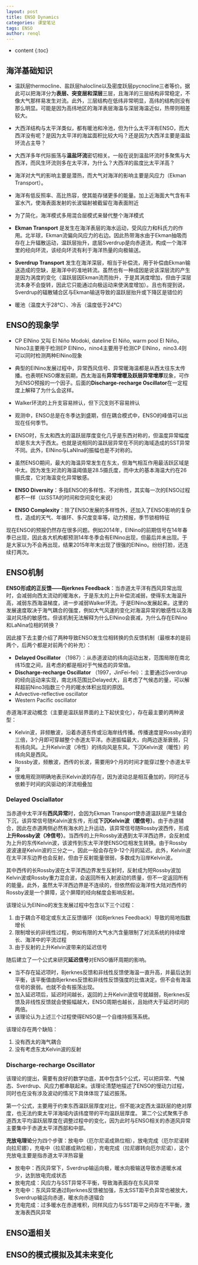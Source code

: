 ```yaml
---
layout: post
title: ENSO Dynamics
categories: 课堂笔记
tags: ENSO
author: renql
---
```


* content
{:toc}

## 海洋基础知识 ##
- 温跃层thermocline、盐跃层halocline以及密度跃层pycnocline三者等价。据此可以把海洋分为**表层、突变层和深层**三层，且海洋的三层结构非常稳定，不像大气那样易发生对流。此外，三层结构在低纬非常明显，高纬的结构则没有那么明显。可能是因为高纬地区的海洋表层海温与深层海温近似，热带则相差较大。  
- 大西洋结构与太平洋类似，都有暖池和冷池，但为什么太平洋有ENSO，而大西洋没有呢？是因为太平洋的海盆面积比较大吗？还是因为大西洋主要是温盐环流占主导？  
- 大西洋多年代际振荡与**温盐环流**密切相关。一般在说到温盐环流时多聚焦与大西洋，而风生环流则多在太平洋，为什么？大西洋的盐度比太平洋高？  
- 海洋对大气的影响主要是潜热，而大气对海洋的影响主要是风应力（Ekman Transport）。  
- 海洋有低反照率、高比热容，使其能存储更多的能量。加上近海面大气含有丰富水汽，使海表面发射的长波辐射被截留在海表面附近  
- 为了简化，海洋模式多用混合层模式来替代整个海洋模式  

- **Ekman Transport** 是发生在海洋表层的海水运动，受风应力和科氏力的作用。北半球，Ekman流偏向风应力的右边。因此热带海水由于Ekman抽吸而存在上升辐散运动，温跃层抬升，底层Sverdrup是向赤道流，构成一个海洋里的经向环流，该经向环流有利于海洋热量的向极输送。  
- **Sverdrup Transport** 发生在海洋深层，相当于补偿流，用于补偿由Ekman输送造成的空缺，是海洋中的准地转流。虽然也有一种成因是说该深层流的产生是因为涡度的变化（温跃层因Ekman流而抬升，于是其涡度增加，但由于深层流本身不会旋转，因此它只能通过向极运动来使涡度增加）。且也有提到说，Sverdrup的辐散辅合区与Ekman输送导致的温跃层抬升或下降区是错位的  
- 暖池（温度大于28℃）、冷舌（温度低于24℃）

## ENSO的现象学 ##  
- CP EINino 又叫 El Niño Modoki, dateline El Niño, warm pool El Niño。 Nino3主要用于检测EP EINino，nino4主要用于检测CP EINino，nino3.4则可以同时检测两种EINino现象   
- 典型的EINino发展过程中，异常西风信号、异常暖海温都是从西太往东太传播。也表明ENSO爆发前期，西太海温有**异常增暖及跃层异常增厚**现象，可作为ENSO预报的一个因子。后面的**Discharge-recharge Oscillator**在一定程度上解释了为什么会这样。  
- Walker环流的上升支容易辨认，但下沉支则不容易辨认  
- 观测中，ENSO总是在冬季达到盛期，但在耦合模式中，ENSO的峰值可以出现在任何季节。   
- ENSO时，东太和西太的温跃层厚度变化几乎是东西对称的，但温度异常幅度却是东太大于西太。也就是说相同的温跃层异常在不同的海域造成的SST异常不同。此外，EINino与LaNIna的振幅也是不对称的。  
- 虽然ENSO期间，最大的海温异常发生在东太，但海气相互作用最活跃区域是中太。因为发生对流的海温阈值是28.5摄氏度，而中太的基本海温大约在26摄氏度，它对海温变化异常敏感。

- **ENSO Diversity**：多指ENSO的多样性、不对称性，其实每一次的ENSO过程都不一样（以SSTA的时间和空间变化来说）  
- **ENSO Complexity**：除了ENSO发展的多样性外，还加入了ENSO影响的复杂性，造成的天气、年循环、多尺度变率等，动力预报，季节锁相特征   

现在ENSO的预报仍然存在很多问题。例如2014年，EINino的前期信号在14年春季已出现，因此各大机构都预测14年冬季会有EINino出现，但最后并未出现。于是大家以为不会再出现，结果2015年年末出现了很强的EINino。纷纷打脸，还连续打两次。

## ENSO机制 ##
**ENSO形成的正反馈——Bjerknes Feedback**：当赤道太平洋有西风异常出现时，会减弱向西太流动的暖海水，于是东太的上升补偿流减弱，使得东太海温升高，减弱东西海温梯度，进一步减弱Walker环流。于是EINino发展起来。这里的发展速度取决于海气耦合的强度，例如大气风速的变化对海温异常的敏感性以及海温对风场的敏感性。但该机制无法解释为什么EINino会衰减，为什么存在EINino和LaNina位相的转换？

因此接下去主要介绍了两种导致ENSO发生位相转换的负反馈机制（最根本的是前两个，后两个都是对前两个的补充）：
- **Delayed Oscillator** （1987）：从赤道波动的纬向运动出发，范围局限在南北纬15度之间，且考虑的都是相对于气候态的异常值。  
- **Discharge-recharge Oscillator** （1997，JinFei-fei）：主要通过Sverdrup的经向运动来实现，南北纬范围比Delayed大，且考虑了气候态的量，可以解释超前Nino3指数三个月的暖水体积出现的原因。  
- Advective-reflective oscillator
- Western Pacific oscillator

赤道海洋波动概念（主要是温跃层界面的上下起伏变化），存在最主要的两种波型：
- Kelvin波，非频散波，沿着赤道东传或沿海岸线传播。传播速度是Rossby波的三倍，3个月即可穿越整个赤道太平洋。赤道振幅最大，向两边逐渐衰弱，只有纬向风。上升Kelvin波（冷性）的纬向风是东风，下沉Kelvin波（暖性）的纬向风是西风。   
- Rossby波，频散波，西传的长波，需要用9个月的时间才能穿过整个赤道太平洋  
- 很难用观测明确地表示Kelvin波的存在，因为波动总是相互叠加的，同时还与依赖于时间的风驱动的洋流相叠加

### Delayed Osciallator ###
当赤道中太平洋有**西风异常**时，会因为Ekman Transport使赤道温跃层产生辅合下沉，该异常信号随Kalvin波东传，形成**下沉Kelvin波（暖信号）**。由于赤道辅合，因此在赤道两侧必然有海水的上升运动，该异常信号随Rossby波西传，形成**上升Rossby波（冷信号）**。当西传的上升Rossby波遇到太平洋西边界，会反射成为上升的东传Kelvin波，该波传到东太平洋使ENSO位相发生转换。由于Rossby波波速是Kelvin波的三分之一，因此一般会存在9-12个月的延迟。此外，Kelvin波在太平洋东边界也会反射，但由于反射能量很弱，多数成为沿岸Kelvin波。  

其中西传的长Rossby波在太平洋西边界发生反射时，反射成为短Rossby波加Kelvin波或Rossby重力混合波，会返回所有入射波动的质量，但不一定返回所有的能量。此外，虽然太平洋西边界是不连续的，但依然假设海洋性大陆对西传的Rossby波是一个屏障，这个屏障的经向梯度会影响反射。

该理论认为EINino的发生发展过程中包含以下三个过程：
1. 由于耦合不稳定或东太正反馈循环（如Bjerknes Feedback）导致的局地指数增长  
2. 限制增长的非线性过程，例如有限的大气水汽含量限制了对流系统的持续增长、海洋中的平流过程  
3. 由于反射的上升Kelvin波带来的延迟信号

随后建立了一个公式来研究**延迟信号**对ENSO循环周期的影响。  
- 当不存在延迟项时，Bjerknes反馈和非线性反馈使海温一直升高，并最后达到平衡，该平衡值由Bjerknes反馈和非线性反馈强度的比值决定。但不会有海温信号的衰弱。也就不会有振荡出现。  
- 加入延迟项后，延迟时间越长，返回的上升Kelvin波信号就越弱，Bjerknes反馈及非线性反馈就会使振幅越大，ENSO周期也越长，且始终大于延迟时间的两倍。     
- 该理论认为上述三个过程使得ENSO是一个自维持振荡系统。

该理论存在两个缺陷：  
1. 没有西太的海气耦合  
2. 没有考虑东太Kelvin波的反射  

### Discharge-recharge Oscillator ###
该理论的提出，需要有良好的数学功底，其中包含5个公式，可以把异常、气候态、Sverdrup、风应力都串联起来。该理论清楚地描述了ENSO的慢动力过程，同时也在没有涉及波动的情况下具体体现了延迟振荡。 
 
第一个公式，主要用于约束东西温跃层厚度对比，但不能决定西太温跃层的绝对厚度，也无法约束太平洋海域内该纬度带的平均温跃层厚度。 
第二个公式聚焦于赤道西太平均温跃层厚度在调整过程中的变化，因为此时与ENSO相关的赤道风异常主要集中于赤道太平洋西部和中部。  


**充放电理论**分为四个步骤：放电中（厄尔尼诺成熟位相），放电完成（厄尔尼诺转向拉尼娜），充电中（拉尼娜成熟位相），充电完成（拉尼娜转向厄尔尼诺），这个充放电主要是指赤道太平洋热容量  
- 放电中：西风异常下，Sverdrup输运向极，暖水向极输送导致赤道暖水减少，达到放电完成状态
- 放电完成：风应力与SST异常不平衡，导致海表面存在东风异常
- 充电中：东风异常通过Bjerknes反馈被加强，东太SST距平负异常也被放大，Sverdrup输运向赤道，暖水向赤道辐合
- 充电完成：过多暖水在赤道堆积，同样风应力与SST距平之间存在不平衡，激发海表西风异常 

## ENSO遥相关 ##
## ENSO的模式模拟及其未来变化 ##
